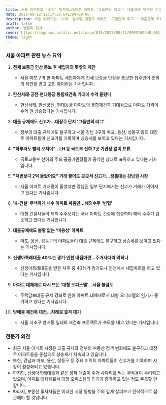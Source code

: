 ```yaml
---
title: 서울 아파트값 '수억' 뜀박질…대장주 아파트 '그들만의 리그'! 대출규제 무색한 신고가 행진, 지금은 투자 타이밍?
date: 2025-08-12T12:17:23.641394+09:00
description: 서울 아파트값 '수억' 뜀박질…대장주 아파트 '그들만의 리그'! 대출규제 무색한 신고가 행진, 지금은 투자 타이밍?
draft: false
author: 벤틀리 집사
cover: https://imgnews.pstatic.net/image/015/2025/08/12/0005169548_001_20250812084017217.jpg?type=nf142_103
theme: light
---
```


### 서울 아파트 관련 뉴스 요약

1. **전세 보증금 인상 통보 후 세입자의 뜻밖의 제안**
   - 서울 마포구의 한 아파트 세입자에게 전세 보증금 인상을 통보한 집주인이 뜻밖의 제안을 받고 고민 중이라는 기사입니다.

2. **한신서래·궁전·현대동궁 통합재건축 기대에 수억 올랐다**
   - 한신서래, 한신궁전, 현대동궁 아파트의 통합재건축 기대감으로 아파트 가격이 수억 원 상승했다는 기사입니다.

3. **대출 규제에도 신고가…대장주 단지 ‘그들만의 리그’**
   - 정부의 대출 규제에도 불구하고 서울 강남 3구와 마포, 용산, 성동구 등의 대장주 아파트들이 신고가를 기록하며 상승세를 보이고 있다는 기사입니다.

4. **"하루라도 빨리 오셔야"…LH 등 국토부 산하 7곳 기관장 없이 표류**
   - 국토교통부 산하의 주요 공공기관장들이 공석인 상태로 표류하고 있다는 기사입니다.

5. **"저번보다 2억 올랐어요" 거래 줄어도 곳곳서 신고가…꿈틀대는 강남권 시장**
   - 서울 아파트 거래량이 줄었지만 강남권 일부 단지에서는 신고가 거래가 이어지고 있다는 기사입니다.

6. **'K-건설' 무색하게 내수 아파트 싸움만…해외수주 '빈혈'**
   - 대형 건설사들이 해외 수주보다는 국내 아파트 건설에 집중하며 해외 수주가 감소하고 있다는 기사입니다.

7. **대출규제에도 불황 없는 '마용성' 아파트**
   - 마포, 용산, 성동구의 아파트들이 대출 규제에도 불구하고 상승세를 보이고 있다는 기사입니다.

8. **신생아특례대출 40%는 경기·인천 내집마련…주거사다리 막히나**
   - 신생아특례대출을 받은 차주 중 40%가 경기도나 인천에서 내집마련을 하고 있다는 기사입니다.

9. **아파트 대체재로 다시 뜨는 '대형 오피스텔'…서울 쏠림도**
   - 주택담보대출 규제 강화로 인해 아파트 대체재로서 대형 오피스텔의 인기가 증가하고 있다는 기사입니다.

10. **방배동 재건축 대전…차례로 출격 대기**
    - 서울 서초구 방배동 일대의 재건축 프로젝트가 속도를 내고 있다는 기사입니다.

### 전문가 의견

- 최근 서울 아파트 시장은 대출 규제와 정부의 부동산 정책 변화에도 불구하고 대장주 아파트들을 중심으로 상승세가 지속되고 있습니다. 
- 또한, 강남과 마포, 용산, 성동구 등 주요 지역의 아파트들이 신고가를 기록하며 시장이 활성화되고 있습니다. 
- 하지만, 신생아특례대출과 같은 정책 대출이 주거 사다리를 막는 부작용이 우려되고 있으며, 아파트 대체재로서 대형 오피스텔의 인기가 증가하고 있는 점도 주목할 만합니다. 
- 따라서, 부동산 투자자들은 이러한 시장 동향을 주의 깊게 살펴보고 전략적으로 접근해야 할 것입니다.